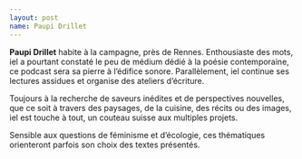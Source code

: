 ```yaml
---
layout: post
name: Paupi Drillet
---
```

**Paupi Drillet** habite à la campagne, près de Rennes. Enthousiaste des mots, iel a pourtant constaté le peu de médium dédié à la poésie contemporaine, ce podcast sera sa pierre à l’édifice sonore. Parallèlement, iel continue ses lectures assidues et organise des ateliers d’écriture. 

Toujours à la recherche de saveurs inédites et de perspectives nouvelles, que ce soit à travers des paysages, de la cuisine, des récits ou des images, iel est touche à tout, un couteau suisse aux multiples projets.

Sensible aux questions de féminisme et d’écologie, ces thématiques orienteront parfois son choix des textes présentés.